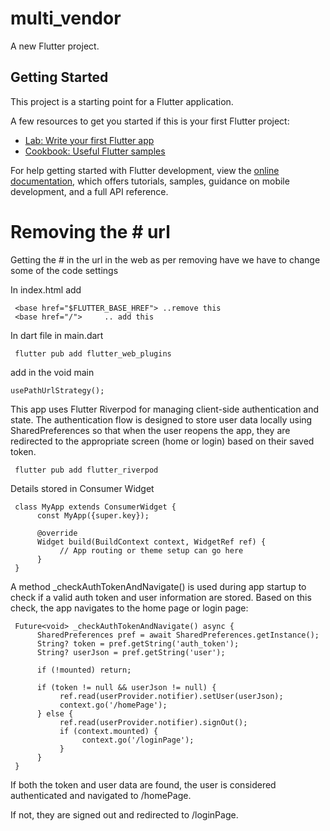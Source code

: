 # multi_vendor

A new Flutter project.

## Getting Started

This project is a starting point for a Flutter application.

A few resources to get you started if this is your first Flutter project:

- [Lab: Write your first Flutter app](https://docs.flutter.dev/get-started/codelab)
- [Cookbook: Useful Flutter samples](https://docs.flutter.dev/cookbook)

For help getting started with Flutter development, view the
[online documentation](https://docs.flutter.dev/), which offers tutorials,
samples, guidance on mobile development, and a full API reference.

<!-- MARK: Removing the # from the url  -->
# Removing the # url
Getting the # in the url in the web as per removing have we have to change some of the code settings

In index.html add 

     <base href="$FLUTTER_BASE_HREF"> ..remove this 
     <base href="/">     .. add this

In dart file in main.dart

     flutter pub add flutter_web_plugins

add in the void main

    usePathUrlStrategy();

This app uses Flutter Riverpod for managing client-side authentication and state. The authentication flow is designed to store user data locally using SharedPreferences so that when the user reopens the app, they are redirected to the appropriate screen (home or login) based on their saved token.

     flutter pub add flutter_riverpod

Details stored in Consumer Widget 

     class MyApp extends ConsumerWidget {
          const MyApp({super.key});

          @override
          Widget build(BuildContext context, WidgetRef ref) {
               // App routing or theme setup can go here
          }
     }

A method _checkAuthTokenAndNavigate() is used during app startup to check if a valid auth token and user information are stored. Based on this check, the app navigates to the home page or login page:

     Future<void> _checkAuthTokenAndNavigate() async {
          SharedPreferences pref = await SharedPreferences.getInstance();
          String? token = pref.getString('auth_token');
          String? userJson = pref.getString('user');

          if (!mounted) return;

          if (token != null && userJson != null) {
               ref.read(userProvider.notifier).setUser(userJson);
               context.go('/homePage');
          } else {
               ref.read(userProvider.notifier).signOut();
               if (context.mounted) {
                    context.go('/loginPage');
               }
          }
     }

If both the token and user data are found, the user is considered authenticated and navigated to /homePage.

If not, they are signed out and redirected to /loginPage.
